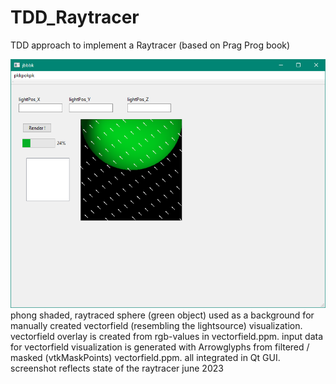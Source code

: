 # TDD_Raytracer
TDD approach to implement a Raytracer (based on Prag Prog book)

<img src="Screenshot_CurrentState.PNG">
phong shaded, raytraced sphere (green object) used as a background for manually created vectorfield (resembling the lightsource) visualization. vectorfield overlay is created from rgb-values in vectorfield.ppm. input data for vectorfield visualization is generated with Arrowglyphs from filtered / masked (vtkMaskPoints) vectorfield.ppm. all integrated in Qt GUI.
screenshot reflects state of the raytracer june 2023 
